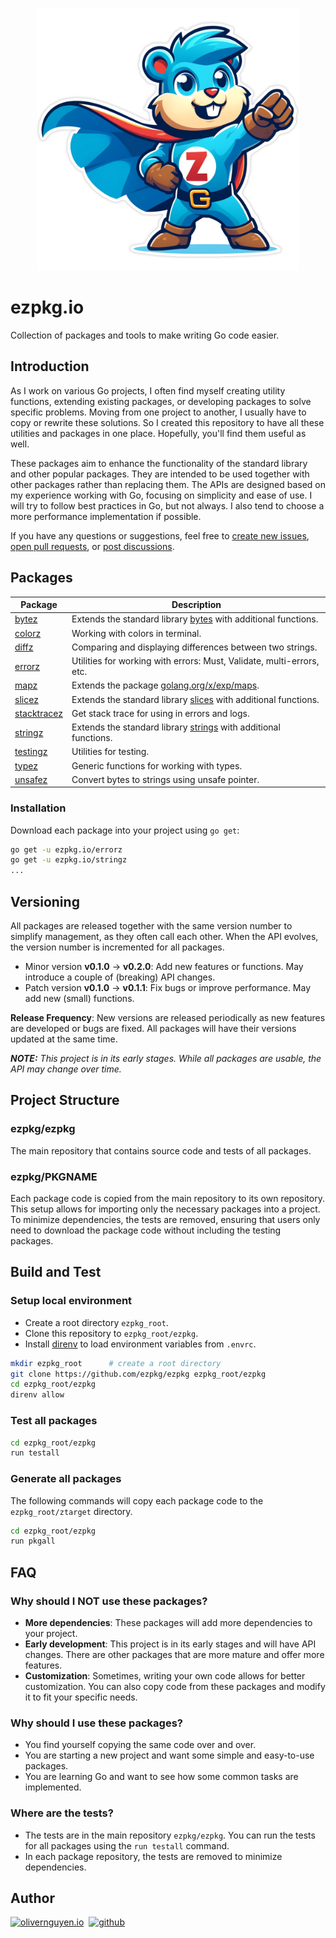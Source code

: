 <p align="center">
<a href="https://ezpkg.io">
<img alt="gopherz" src="./_/gopherz.png" style="width:420px">
</a>
</p>

# ezpkg.io

Collection of packages and tools to make writing Go code easier.

## Introduction

As I work on various Go projects, I often find myself creating utility functions, extending existing packages, or developing packages to solve specific problems. Moving from one project to another, I usually have to copy or rewrite these solutions. So I created this repository to have all these utilities and packages in one place. Hopefully, you'll find them useful as well.

These packages aim to enhance the functionality of the standard library and other popular packages. They are intended to be used together with other packages rather than replacing them. The APIs are designed based on my experience working with Go, focusing on simplicity and ease of use. I will try to follow best practices in Go, but not always. I also tend to choose a more performance implementation if possible.

If you have any questions or suggestions, feel free to [create new issues](https://github.com/ezpkg/ezpkg/issues), [open pull requests](https://github.com/ezpkg/ezpkg/pulls), or [post discussions](https://github.com/ezpkg/ezpkg/discussions).

## Packages

| Package                                     | Description                                                                                   |
|---------------------------------------------|-----------------------------------------------------------------------------------------------|
| [bytez](https://ezpkg.io/bytez)             | Extends the standard library [bytes](https://pkg.go.dev/bytes) with additional functions.     |
| [colorz](https://ezpkg.io/colorz)           | Working with colors in terminal.                                                              |
| [diffz](https://ezpkg.io/diffz)             | Comparing and displaying differences between two strings.                                     |
| [errorz](https://ezpkg.io/errorz)           | Utilities for working with errors: Must, Validate, multi-errors, etc.                         |
| [mapz](https://ezpkg.io/mapz)               | Extends the package [golang.org/x/exp/maps](https://pkg.go.dev/golang.org/x/exp/maps).        |
| [slicez](https://ezpkg.io/slicez)           | Extends the standard library [slices](https://pkg.go.dev/slices) with additional functions.   |
| [stacktracez](https://ezpkg.io/stacktracez) | Get stack trace for using in errors and logs.                                                 |
| [stringz](https://ezpkg.io/stringz)         | Extends the standard library [strings](https://pkg.go.dev/strings) with additional functions. |
| [testingz](https://ezpkg.io/testingz)       | Utilities for testing.                                                                        |
| [typez](https://ezpkg.io/typez)             | Generic functions for working with types.                                                     |
| [unsafez](https://ezpkg.io/unsafez)         | Convert bytes to strings using unsafe pointer.                                                |

### Installation

Download each package into your project using `go get`:

```sh
go get -u ezpkg.io/errorz
go get -u ezpkg.io/stringz
...
```

## Versioning

All packages are released together with the same version number to simplify management, as they often call each other. When the API evolves, the version number is incremented for all packages.

- Minor version **v0.1.0** → **v0.2.0**: Add new features or functions. May introduce a couple of (breaking) API changes.
- Patch version **v0.1.0** → **v0.1.1**: Fix bugs or improve performance. May add new (small) functions.

**Release Frequency**: New versions are released periodically as new features are developed or bugs are fixed. All packages will have their versions updated at the same time.

_**NOTE:** This project is in its early stages. While all packages are usable, the API may change over time._

## Project Structure

### ezpkg/ezpkg

The main repository that contains source code and tests of all packages.

### ezpkg/PKGNAME

Each package code is copied from the main repository to its own repository. This setup allows for importing only the necessary packages into a project. To minimize dependencies, the tests are removed, ensuring that users only need to download the package code without including the testing packages.

## Build and Test

### Setup local environment

- Create a root directory `ezpkg_root`.
- Clone this repository to `ezpkg_root/ezpkg`.
- Install [direnv](https://direnv.net/) to load environment variables from `.envrc`.

```sh
mkdir ezpkg_root      # create a root directory
git clone https://github.com/ezpkg/ezpkg ezpkg_root/ezpkg
cd ezpkg_root/ezpkg
direnv allow
```

### Test all packages

```sh
cd ezpkg_root/ezpkg
run testall
```

### Generate all packages

The following commands will copy each package code to the `ezpkg_root/ztarget` directory.

```sh
cd ezpkg_root/ezpkg
run pkgall
```

## FAQ

### Why should I NOT use these packages?

- **More dependencies**: These packages will add more dependencies to your project.
- **Early development**: This project is in its early stages and will have API changes. There are other packages that are more mature and offer more features.
- **Customization**: Sometimes, writing your own code allows for better customization. You can also copy code from these packages and modify it to fit your specific needs.

### Why should I use these packages?

- You find yourself copying the same code over and over.
- You are starting a new project and want some simple and easy-to-use packages.
- You are learning Go and want to see how some common tasks are implemented.

### Where are the tests?

- The tests are in the main repository `ezpkg/ezpkg`. You can run the tests for all packages using the `run testall` command.
- In each package repository, the tests are removed to minimize dependencies.

## Author

<a href="https://olivernguyen.io"><img alt="olivernguyen.io" src="https://olivernguyen.io/_/badge.png" height="28px"></a>&nbsp;&nbsp;[![github](https://img.shields.io/badge/GitHub-100000?style=for-the-badge&logo=github&logoColor=white)](https://github.com/iOliverNguyen)
